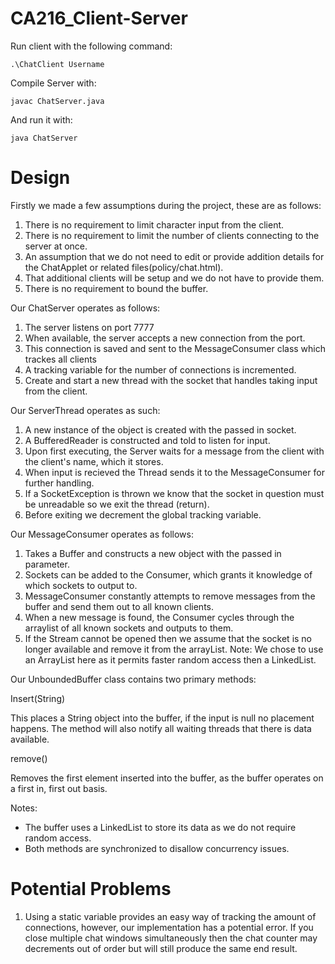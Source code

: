 CA216_Client-Server
===================

Run client with the following command:

    .\ChatClient Username
    
Compile Server with:

    javac ChatServer.java
    
And run it with:

    java ChatServer

 
 
Design
======
 
Firstly we made a few assumptions during the project, these are as follows:

1. There is no requirement to limit character input from the client.
2. There is no requirement to limit the number of clients connecting to the server at once.
3. An assumption that we do not need to edit or provide addition details for the ChatApplet or related files(policy/chat.html).
4. That additional clients will be setup and we do not have to provide them.
5. There is no requirement to bound the buffer.

Our ChatServer operates as follows:

1. The server listens on port 7777
2. When available, the server accepts a new connection from the port.
3. This connection is saved and sent to the MessageConsumer class which trackes all clients
4. A tracking variable for the number of connections is incremented.
5. Create and start a new thread with the socket that handles taking input from the client.

Our ServerThread operates as such:

1. A new instance of the object is created with the passed in socket.
2. A BufferedReader is constructed and told to listen for input.
3. Upon first executing, the Server waits for a message from the client with the client's name, which it stores.
4. When input is recieved the Thread sends it to the MessageConsumer for further handling.
5. If a SocketException is thrown we know that the socket in question must be unreadable so we exit the thread (return).
6. Before exiting we decrement the global tracking variable.

Our MessageConsumer operates as follows:

1. Takes a Buffer and constructs a new object with the passed in parameter.
2. Sockets can be added to the Consumer, which grants it knowledge of which sockets to output to.
3. MessageConsumer constantly attempts to remove messages from the buffer and send them out to all known clients.
4. When a new message is found, the Consumer cycles through the arraylist of all known sockets and outputs to them.
5. If the Stream cannot be opened then we assume that the socket is no longer available and remove it from the arrayList.
Note: We chose to use an ArrayList here as it permits faster random access then a LinkedList.

Our UnboundedBuffer class contains two primary methods:

Insert(String)

This places a String object into the buffer, if the input is null no placement happens. The method will also notify all waiting threads that there is data available.

remove()

Removes the first element inserted into the buffer, as the buffer operates on a first in, first out basis.

Notes:
- The buffer uses a LinkedList to store its data as we do not require random access.
- Both methods are synchronized to disallow concurrency issues.


Potential Problems
===================

1. Using a static variable provides an easy way of tracking the amount of connections, however, our implementation has a potential error.  If you close multiple chat windows simultaneously then the chat counter may decrements out of order but will still produce the same end result.